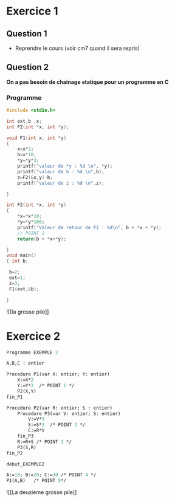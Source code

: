 # Exercice 1
## Question 1
- Reprendre le cours (voir cm7 quand il sera repris)
## Question 2
**On a pas besoin de chainage statique pour un programme en C**

### Programme
```C
#include <stdio.h>

int ext,b ,x;
int F2(int *x, int *y);

void F1(int x, int *y)
{
	x=x*2;
	b=x*10;
	*y=*y*3;
	printf("valeur de *y : %d \n", *y);
	printf("valeur de b : %d \n",b);
	z=F2(&x,y)-b;
	printf("valeur de z : %d \n",z);

}

int F2(int *x, int *y)
{
	*x=*x*10;
	*y=*y*100;
	printf("Valeur de retour de F2 : %d\n", b + *x + *y);
	// POINT 1
	return(b + *x+*y);

}
void main()
{ int b;

 b=2;
 ext=1;
 z=3;
 F1(ext,&b);

}

```
![[la grosse pile]]
# Exercice 2
```Ocaml
Programme EXEMPLE 2

A,B,C : entier

Procedure P1(var X: entier; Y: entier)
	X:=X*2
	Y:=Y*2  /* POINT 1 */
	P2(X,Y)
fin_P1

Procedure P2(var R: entier; S : entier)
	Procedure P3(var V: entier; S: entier)
		V:=V*3
		S:=S*3  /* POINT 2 */
		C:=R*V
	fin_P3
	R:=R+S /* POINT 3 */
	P3(S,R)
fin_P2

debut_EXEMPLE2

A:=10; B:=20; C:=30 /* POINT 4 */
P1(A,B)   /* POINT 5*/
```
![[La deuxieme grosse pile]]

